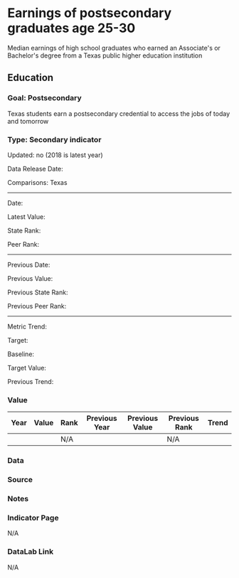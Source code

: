 # ​Earnings of postsecondary graduates age 25-30

Median earnings of high school graduates who earned an Associate's or Bachelor's degree from a Texas public higher education institution

## Education

### Goal: Postsecondary

Texas students earn a postsecondary credential to access the jobs of today and tomorrow

### Type: Secondary indicator

Updated: no (2018 is latest year)

Data Release Date:

Comparisons: Texas

----

Date: 

Latest Value: 

State Rank: 

Peer Rank: 

----

Previous Date:

Previous Value: 

Previous State Rank: 

Previous Peer Rank: 

----

Metric Trend: 

Target: 

Baseline: 

Target Value: 

Previous Trend: 



### Value

| Year |  Value      | Rank     | Previous Year   | Previous Value | Previous Rank | Trend | 
| ----------- | ----------- | ----------- | ----------- | ----------- | ----------- | -----------|
|             |             |      N/A    |             |             | N/A         |            | 

### Data


### Source


### Notes


### Indicator Page

N/A


### DataLab Link

N/A

